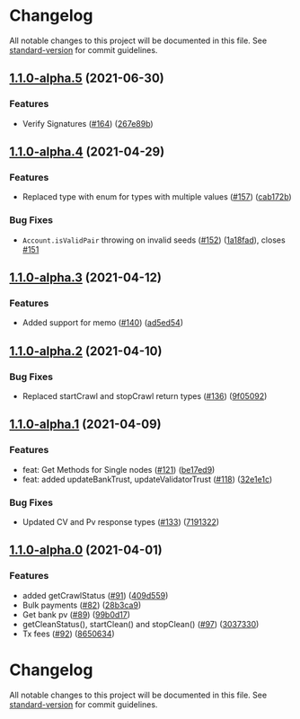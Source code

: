# Changelog

All notable changes to this project will be documented in this file. See [standard-version](https://github.com/conventional-changelog/standard-version) for commit guidelines.

## [1.1.0-alpha.5](https://github.com/thenewboston-developers/thenewboston-js/compare/v1.1.0-alpha.4...v1.1.0-alpha.5) (2021-06-30)


### Features

* Verify Signatures ([#164](https://github.com/thenewboston-developers/thenewboston-js/issues/164)) ([267e89b](https://github.com/thenewboston-developers/thenewboston-js/commit/267e89bae70466c8ff2550fdc0aa5e7005d30389))

## [1.1.0-alpha.4](https://github.com/thenewboston-developers/thenewboston-js/compare/v1.1.0-alpha.3...v1.1.0-alpha.4) (2021-04-29)


### Features

* Replaced type with enum for types with multiple values ([#157](https://github.com/thenewboston-developers/thenewboston-js/issues/157)) ([cab172b](https://github.com/thenewboston-developers/thenewboston-js/commit/cab172be7a8d87713fa88ac601e916f99715c71d))


### Bug Fixes

* `Account.isValidPair` throwing on invalid seeds ([#152](https://github.com/thenewboston-developers/thenewboston-js/issues/152)) ([1a18fad](https://github.com/thenewboston-developers/thenewboston-js/commit/1a18fad5e143658e66b2beb01829fbd1c99780d1)), closes [#151](https://github.com/thenewboston-developers/thenewboston-js/issues/151)

## [1.1.0-alpha.3](https://github.com/thenewboston-developers/thenewboston-js/compare/v1.1.0-alpha.2...v1.1.0-alpha.3) (2021-04-12)


### Features

* Added support for memo ([#140](https://github.com/thenewboston-developers/thenewboston-js/issues/140)) ([ad5ed54](https://github.com/thenewboston-developers/thenewboston-js/commit/ad5ed54efc1f09b0ec2525fc0255ab39ab1df61d))

## [1.1.0-alpha.2](https://github.com/thenewboston-developers/thenewboston-js/compare/v1.1.0-alpha.1...v1.1.0-alpha.2) (2021-04-10)


### Bug Fixes

* Replaced startCrawl and stopCrawl return types ([#136](https://github.com/thenewboston-developers/thenewboston-js/issues/136)) ([9f05092](https://github.com/thenewboston-developers/thenewboston-js/commit/9f05092d97e172eef5e1736a266795cfdc721632))

## [1.1.0-alpha.1](https://github.com/thenewboston-developers/thenewboston-js/compare/v1.1.0-alpha.0...v1.1.0-alpha.1) (2021-04-09)

### Features

* feat: Get Methods for Single nodes ([#121](https://github.com/thenewboston-developers/thenewboston-js/issues/121)) ([be17ed9](https://github.com/thenewboston-developers/thenewboston-js/commit/be17ed9d1f50d6a439bbfd4efb1506b324b384e0))
* feat: added updateBankTrust, updateValidatorTrust ([#118](https://github.com/thenewboston-developers/thenewboston-js/issues/118)) ([32e1e1c](https://github.com/thenewboston-developers/thenewboston-js/commit/32e1e1c2afd549bfde80ca4fccc29da55ab5ee32))

### Bug Fixes

* Updated CV and Pv response types ([#133](https://github.com/thenewboston-developers/thenewboston-js/issues/133)) ([7191322](https://github.com/thenewboston-developers/thenewboston-js/commit/7191322e956bc4e2ac4bf47c45a4a075917e8c0d))

## [1.1.0-alpha.0](https://github.com/thenewboston-developers/thenewboston-js/compare/v1.0.3...v1.1.0-alpha.0) (2021-04-01)


### Features

* added getCrawlStatus ([#91](https://github.com/thenewboston-developers/thenewboston-js/issues/91)) ([409d559](https://github.com/thenewboston-developers/thenewboston-js/commit/409d559513579d00a66a6b62fe73645f97d449c7))
* Bulk payments ([#82](https://github.com/thenewboston-developers/thenewboston-js/issues/82)) ([28b3ca9](https://github.com/thenewboston-developers/thenewboston-js/commit/28b3ca9f0633a185cb2be2e919637423615ece3d))
* Get bank pv ([#89](https://github.com/thenewboston-developers/thenewboston-js/issues/89)) ([99b0d17](https://github.com/thenewboston-developers/thenewboston-js/commit/99b0d17b34d9ed3fd85f3c88c00323fc58a1ea49))
* getCleanStatus(), startClean() and stopClean() ([#97](https://github.com/thenewboston-developers/thenewboston-js/issues/97)) ([3037330](https://github.com/thenewboston-developers/thenewboston-js/commit/303733002c478e3e09b38f531a4c5791b632b446))
* Tx fees ([#92](https://github.com/thenewboston-developers/thenewboston-js/issues/92)) ([8650634](https://github.com/thenewboston-developers/thenewboston-js/commit/8650634454a78fbe2b53cdb55b3d118938cc8cf5))

# Changelog

All notable changes to this project will be documented in this file. See [standard-version](https://github.com/conventional-changelog/standard-version) for commit guidelines.
